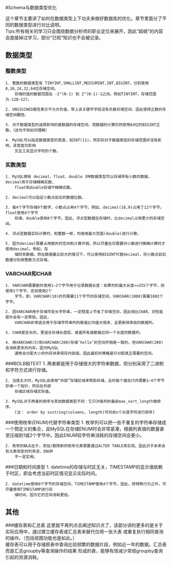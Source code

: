 #Schema与数据类型优化

这个章节主要讲了如何在数据类型上下功夫来做好数据库的优化。章节里面分了不同的数据类型进行对比说明。<br>
Tips:所有相关的学习只会围绕数据分析师的职业定位来展开，因此“超纲”的内容会直接掉过学习，部分“已知”知识也不会被记录。

## 数据类型

### 整数类型
    1. 整数的数据类型有 TINYINT,SMALLINT,MEDIUMINT,INT,BIGINT。分别使用8,16,24,32,64位存储空间。
        存储的值的数据范围在 -2^(N-1) 到 2^(N-1)-1之间。例如TINYINT，存储范围为-128~127。
    
    2. UNSIGINED属性表示不允许负值，带上该关键字字段没有负数存储空间，因此使得正数的存储空间翻倍。
    
    3. 对于数据类型的选择影响的是数据的存储空间，而数据的计算仍然使用64位的BIGINT正数。（这句不知如何理解）
    
    4. MySQL可以指定数据类型的宽度，如INT(11)。而实际对于数据类型的存储范围并没有影响，该宽度仅影响
        交互工具显示字符的个数。
        


### 实数类型
    1. MySQL拥有 decimal、float、double 3种数据类型可以存储带有小数的数据。decimal用于存储精确实数，
        float和double存储不精确实数。
        
    2. decimal可以指定小数点前后的数据位数。
    
    3. 每4个字节存储9个数字，小数点占用4个字节。例如，decimal(18,9)占用了12个字节。float使用4个字节
        存储，double使用8个字节。因此，浮点型数据在存储时，比decimal占用更少的存储空间。
        
    4. 浮点型数据实际计算时，和整数一样，均使用最大范围(double)进行计算。
        
    5. 因为decimal需要占用额外的空间和计算开销，所以尽量在仅需要对小数进行精确计算时才使用decimal。例如，存
        储财务数据。而在数据量比较大的情况下，可以使用BIGINT代替decimal，将小数点前后数据分别用整数方式存储。
        
    
### VARCHAR和CHAR
    1. VARCHAR需要额外使用1~2个字节用于记录数据长度：如果列的最大长度<=255个字节，则使用1个字节，否则使用2个
        字节。即，VARCHAR(10)的列需要11个字节的存储空间，VARCHAR(1000)需要1002个字节。
       
    2. 因VARCHAR用于存储可变长字符串，一定程度上节省了存储空间，因此相比CHAR，对性能提升会有一定帮助。因此，
        VARCHAR非常适合用于存储字符串列的极值比均值大很多、且更新频率低的数据列。
            
    3. CHAR是定长的，更适合存储长度短、或者所有值都接近同一个长度的数据列。
    
    4. 用VARCHAR(5)和VARCHAR(200)存储‘hello’的空间开销是一致的，但VARCHAR(200)会消耗更多的内存。因为MySQL
        通常会分配大小的内存块来保存内部值。因此最好的策略是只分配真正需要的空间。
        
        
###BOLB和TEXT
    1. 两者都是用于存储很大的字符串数据，但分别采用了二进制和字符方式进行存储。
    
    2. 当值太大时，MySQL会使用“外部”存储区域来帮助存储，此时每个值在行内需要1~4个字节存储一个指针，然后在外部
        存储区域存储实际值。
        
    3. MySQL对于两者的排序与其他数据类型不同：它只对每列的最前max_sort_length做排序。
        [注： order by sustring(columns, length)可对前n个长度字符进行排序]
    

###使用枚举(ENUM)代替字符串类型
    1. 枚举列可以把一些不重复的字符串存储成一个预定义的集合，且MySQL在存储ENUM时会非常紧凑，根据列表值的数量甚
        至压缩到1或2个字节中。因此ENUM较字符串消耗的存储空间会更小。
        
    2. 枚举的缺点在于，添加/删除新的枚举元素需要通过ALTER TABLE来实现。因此对于未来会有元素改变的列来说，ENUM
        不一定实用。
        

###日期和时间类型
    1. datetime的存储与时区无关，TIMESTAMP的显示值依赖于时区，即会考虑当前时区情况显示实际时间。
    
    2. datetime使用8个字节的存储空间，TIMESTAMP使用4个字节。因此，除特殊行为之外，可尽量使用TIMESTAMP进行存
        储时间，因为它的空间消耗更低。
    
## 其他
###缓存表和汇总表
        这里就不再列点去阐述知识点了，该部分讲的更多的是关于实际应用中，通过建立缓存表或汇总表来替代仅用一张大表
    或重复执行相同查询的操作。（包括视图功能也是如此。）    
        缓存表可以用于存储原表中查询比较频繁的数据片段，例如近一年的数据。汇总表而是汇总groupby等查询操作的结果
    形成的表，能够有效减少常规groupby查询引起的资源消耗。
        
        